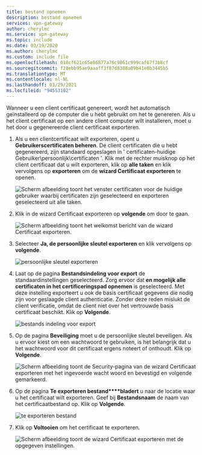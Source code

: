 ```yaml
---
title: bestand opnemen
description: bestand opnemen
services: vpn-gateway
author: cherylmc
ms.service: vpn-gateway
ms.topic: include
ms.date: 03/19/2020
ms.author: cherylmc
ms.custom: include file
ms.openlocfilehash: 018cf621c65e86877a76c9861c999caf67f3b8cf
ms.sourcegitcommit: f28ebb95ae9aaaff3f87d8388a09b41e0b3445b5
ms.translationtype: MT
ms.contentlocale: nl-NL
ms.lasthandoff: 03/29/2021
ms.locfileid: "94553102"
---
```

Wanneer u een client certificaat genereert, wordt het automatisch geïnstalleerd op de computer die u hebt gebruikt om het te genereren. Als u het client certificaat op een andere client computer wilt installeren, moet u het door u gegenereerde client certificaat exporteren.

1. Als u een clientcertificaat wilt exporteren, opent u **Gebruikerscertificaten beheren**. De client certificaten die u hebt gegenereerd, zijn standaard opgeslagen in ' certificaten-huidige Gebruiker\persoonlijk\certificaten '. Klik met de rechter muisknop op het client certificaat dat u wilt exporteren, klik op **alle taken** en klik vervolgens op **exporteren** om de **wizard Certificaat exporteren** te openen.

   ![Scherm afbeelding toont het venster certificaten voor de huidige gebruiker waarbij certificaten zijn geselecteerd en exporteren geselecteerd uit alle taken.](./media/vpn-gateway-certificates-export-client-cert-include/export.png)
2. Klik in de wizard Certificaat exporteren op **volgende** om door te gaan.

   ![Scherm afbeelding toont het welkomst bericht van de wizard Certificaat exporteren.](./media/vpn-gateway-certificates-export-client-cert-include/next.png)
3. Selecteer **Ja, de persoonlijke sleutel exporteren** en klik vervolgens op **volgende**.

   ![persoonlijke sleutel exporteren](./media/vpn-gateway-certificates-export-client-cert-include/privatekeyexport.png)
4. Laat op de pagina **Bestandsindeling voor export** de standaardinstellingen geselecteerd. Zorg ervoor dat **en mogelijk alle certificaten in het certificeringspad opnemen** is geselecteerd. Met deze instelling exporteert u ook de basis certificaat gegevens die nodig zijn voor geslaagde client authenticatie. Zonder deze reden mislukt de client verificatie, omdat de client niet over het vertrouwde basis certificaat beschikt. Klik op **Volgende**.

   ![bestands indeling voor export](./media/vpn-gateway-certificates-export-client-cert-include/includeallcerts.png)
5. Op de pagina **Beveiliging** moet u de persoonlijke sleutel beveiligen. Als u ervoor kiest om een wachtwoord te gebruiken, is het belangrijk dat u het wachtwoord voor dit certificaat ergens noteert of onthoudt. Klik op **Volgende**.

   ![Scherm afbeelding toont de Security-pagina van de wizard Certificaat exporteren met het ingevoerde wacht woord en bevestigd en volgende gemarkeerd.](./media/vpn-gateway-certificates-export-client-cert-include/security.png)
6. Op de pagina **Te exporteren bestand****bladert** u naar de locatie waar u het certificaat wilt exporteren. Geef bij **Bestandsnaam** de naam van het certificaatbestand op. Klik op **Volgende**.

   ![te exporteren bestand](./media/vpn-gateway-certificates-export-client-cert-include/filetoexport.png)
7. Klik op **Voltooien** om het certificaat te exporteren.

   ![Scherm afbeelding toont de wizard Certificaat exporteren met de opgegeven instellingen.](./media/vpn-gateway-certificates-export-client-cert-include/finish.png)
